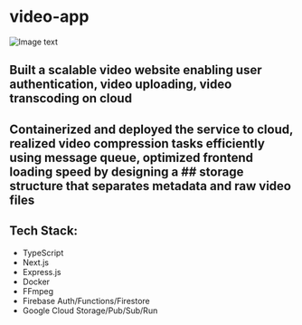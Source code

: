 # video-app
![Image text]([https://raw.github.com/yourName/repositpry/master/yourprojectName/img-folder/test.jpg](https://i.ibb.co/wMTHqdJ/We-Chat88bdf4782519bfe4e01e0262a7c79ef6.png))
## Built a scalable video website enabling user authentication, video uploading, video transcoding on cloud 
## Containerized and deployed the service to cloud, realized video compression tasks efficiently using message queue, optimized frontend loading speed by designing a ## storage structure that separates metadata and raw video files

## Tech Stack:
- TypeScript
- Next.js
- Express.js
- Docker
- FFmpeg
- Firebase Auth/Functions/Firestore
- Google Cloud Storage/Pub/Sub/Run


